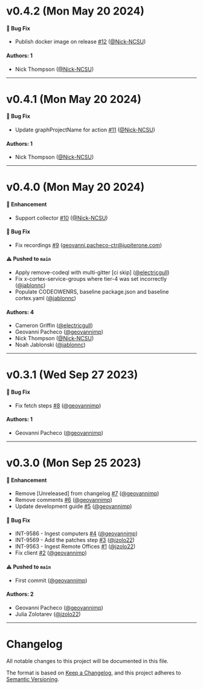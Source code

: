 # v0.4.2 (Mon May 20 2024)

#### 🐛 Bug Fix

- Publish docker image on release [#12](https://github.com/JupiterOne/graph-manageengine-endpoint-central/pull/12) ([@Nick-NCSU](https://github.com/Nick-NCSU))

#### Authors: 1

- Nick Thompson ([@Nick-NCSU](https://github.com/Nick-NCSU))

---

# v0.4.1 (Mon May 20 2024)

#### 🐛 Bug Fix

- Update graphProjectName for action [#11](https://github.com/JupiterOne/graph-manageengine-endpoint-central/pull/11) ([@Nick-NCSU](https://github.com/Nick-NCSU))

#### Authors: 1

- Nick Thompson ([@Nick-NCSU](https://github.com/Nick-NCSU))

---

# v0.4.0 (Mon May 20 2024)

#### 🚀 Enhancement

- Support collector [#10](https://github.com/JupiterOne/graph-manageengine-endpoint-central/pull/10) ([@Nick-NCSU](https://github.com/Nick-NCSU))

#### 🐛 Bug Fix

- Fix recordings [#9](https://github.com/JupiterOne/graph-manageengine-endpoint-central/pull/9) (geovanni.pacheco-ctr@jupiterone.com)

#### ⚠️ Pushed to `main`

- Apply remove-codeql with multi-gitter [ci skip] ([@electricgull](https://github.com/electricgull))
- Fix x-cortex-service-groups where tier-4 was set incorrectly ([@jablonnc](https://github.com/jablonnc))
- Populate CODEOWENRS, baseline package.json and baseline cortex.yaml ([@jablonnc](https://github.com/jablonnc))

#### Authors: 4

- Cameron Griffin ([@electricgull](https://github.com/electricgull))
- Geovanni Pacheco ([@geovannimp](https://github.com/geovannimp))
- Nick Thompson ([@Nick-NCSU](https://github.com/Nick-NCSU))
- Noah Jablonski ([@jablonnc](https://github.com/jablonnc))

---

# v0.3.1 (Wed Sep 27 2023)

#### 🐛 Bug Fix

- Fix fetch steps [#8](https://github.com/JupiterOne/graph-manageengine-endpoint-central/pull/8) ([@geovannimp](https://github.com/geovannimp))

#### Authors: 1

- Geovanni Pacheco ([@geovannimp](https://github.com/geovannimp))

---

# v0.3.0 (Mon Sep 25 2023)

#### 🚀 Enhancement

- Remove [Unreleased] from changelog [#7](https://github.com/JupiterOne/graph-manageengine-endpoint-central/pull/7) ([@geovannimp](https://github.com/geovannimp))
- Remove comments [#6](https://github.com/JupiterOne/graph-manageengine-endpoint-central/pull/6) ([@geovannimp](https://github.com/geovannimp))
- Update development guide [#5](https://github.com/JupiterOne/graph-manageengine-endpoint-central/pull/5) ([@geovannimp](https://github.com/geovannimp))

#### 🐛 Bug Fix

- INT-9586 - Ingest computers [#4](https://github.com/JupiterOne/graph-manageengine-endpoint-central/pull/4) ([@geovannimp](https://github.com/geovannimp))
- INT-9569 - Add the patches step [#3](https://github.com/JupiterOne/graph-manageengine-endpoint-central/pull/3) ([@jzolo22](https://github.com/jzolo22))
- INT-9563 - Ingest Remote Offices [#1](https://github.com/JupiterOne/graph-manageengine-endpoint-central/pull/1) ([@jzolo22](https://github.com/jzolo22))
- Fix client [#2](https://github.com/JupiterOne/graph-manageengine-endpoint-central/pull/2) ([@geovannimp](https://github.com/geovannimp))

#### ⚠️ Pushed to `main`

- First commit ([@geovannimp](https://github.com/geovannimp))

#### Authors: 2

- Geovanni Pacheco ([@geovannimp](https://github.com/geovannimp))
- Julia Zolotarev ([@jzolo22](https://github.com/jzolo22))

---

# Changelog

All notable changes to this project will be documented in this file.

The format is based on [Keep a Changelog](https://keepachangelog.com/en/1.0.0/),
and this project adheres to
[Semantic Versioning](https://semver.org/spec/v2.0.0.html).
